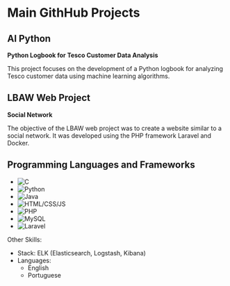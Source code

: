 # Main GithHub Projects




## AI Python

**Python Logbook for Tesco Customer Data Analysis**

This project focuses on the development of a Python logbook for analyzing Tesco customer data using machine learning algorithms.

## LBAW Web Project

**Social Network**

The objective of the LBAW web project was to create a website similar to a social network. It was developed using the PHP framework Laravel and Docker.

## Programming Languages and Frameworks

- ![C](https://img.shields.io/badge/-C-00599C?style=flat&logo=C&logoColor=white)
- ![Python](https://img.shields.io/badge/-Python-3776AB?style=flat&logo=Python&logoColor=white)
- ![Java](https://img.shields.io/badge/-Java-007396?style=flat&logo=Java&logoColor=white)
- ![HTML/CSS/JS](https://img.shields.io/badge/-HTML%2FCSS%2FJS-ED8B00?style=flat&logo=html5&logoColor=white)
- ![PHP](https://img.shields.io/badge/-PHP-777BB4?style=flat&logo=PHP&logoColor=white)
- ![MySQL](https://img.shields.io/badge/-MySQL-4479A1?style=flat&logo=MySQL&logoColor=white)
- ![Laravel](https://img.shields.io/badge/-Laravel-FF2D20?style=flat&logo=Laravel&logoColor=white)

Other Skills:
- Stack: ELK (Elasticsearch, Logstash, Kibana)
- Languages:
  - English
  - Portuguese
